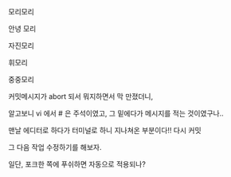 모리모리

안녕 모리

자진모리

휘모리

중중모리

커밋메시지가 abort 되서 뭐지하면서 막 만졌더니,

알고보니 vi 에서 # 은 주석이였고, 그 밑에다가 메시지를 적는 것이였구나..

맨날 에디터로 하다가 터미널로 하니 지나쳐온 부분이다!! 다시 커밋

그 다음 작업 수정하기를 해보자.

일단, 포크한 쪽에 푸쉬하면 자동으로 적용되나?